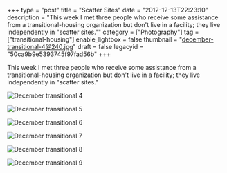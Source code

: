 +++
type = "post"
title = "Scatter Sites"
date = "2012-12-13T22:23:10"
description = "This week I met three people who receive some assistance from a transitional-housing organization but don't live in a facility; they live independently in \"scatter sites.\""
category = ["Photography"]
tag = ["transitional-housing"]
enable_lightbox = false
thumbnail = "december-transitional-4@240.jpg"
draft = false
legacyid = "50ca9b9e5393745f97fad56b"
+++

<p>This week I met three people who receive some assistance from a transitional-housing organization but don't live in a facility; they live independently in "scatter sites."</p>
<p><img style="display:block; margin-left:auto; margin-right:auto;" src="december-transitional-4.jpg" alt="December transitional 4" title="december-transitional-4.jpg" border="0"   /></p>
<p><img style="display:block; margin-left:auto; margin-right:auto;" src="december-transitional-5.jpg" alt="December transitional 5" title="december-transitional-5.jpg" border="0"   /></p>
<p><img style="display:block; margin-left:auto; margin-right:auto;" src="december-transitional-6.jpg" alt="December transitional 6" title="december-transitional-6.jpg" border="0"   /></p>
<p><img style="display:block; margin-left:auto; margin-right:auto;" src="december-transitional-7.jpg" alt="December transitional 7" title="december-transitional-7.jpg" border="0"   /></p>
<p><img style="display:block; margin-left:auto; margin-right:auto;" src="december-transitional-8.jpg" alt="December transitional 8" title="december-transitional-8.jpg" border="0"   /></p>
<p><img style="display:block; margin-left:auto; margin-right:auto;" src="december-transitional-9.jpg" alt="December transitional 9" title="december-transitional-9.jpg" border="0"   /></p>
